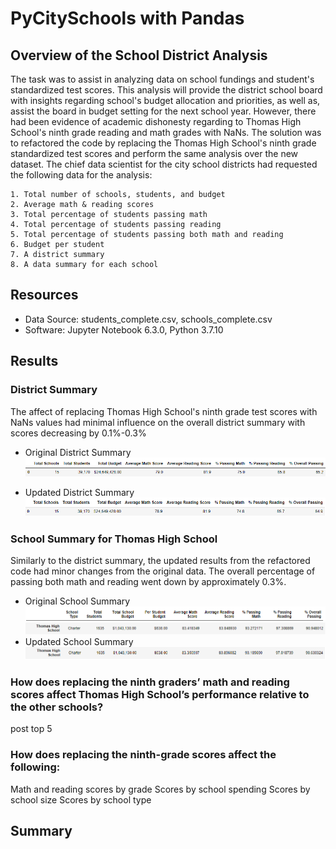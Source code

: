 # PyCitySchools with Pandas

## Overview of the School District Analysis
The task was to assist in analyzing data on school fundings and student's standardized test scores.  This analysis will provide the district school board with insights regarding school's budget allocation and priorities, as well as, assist the board in budget setting for the next school year. However, there had been evidence of academic dishonesty regarding to Thomas High School's ninth grade reading and math grades with NaNs. The solution was to refactored the code by replacing the Thomas High School's ninth grade standardized test scores and perform the same analysis over the new dataset. The chief data scientist for the city school districts had requested the following data for the analysis:

	1. Total number of schools, students, and budget
	2. Average math & reading scores
	3. Total percentage of students passing math
	4. Total percentage of students passing reading
	5. Total percentage of students passing both math and reading
	6. Budget per student
	7. A district summary
	8. A data summary for each school

## Resources
- Data Source: students_complete.csv, schools_complete.csv
- Software: Jupyter Notebook 6.3.0, Python 3.7.10

## Results
### District Summary
The affect of replacing Thomas High School's ninth grade test scores with NaNs values had minimal influence on the overall district summary with scores decreasing by 0.1%-0.3%

* Original District Summary
![district_summary](https://github.com/junepwk/school-district-analysis/blob/main/Resources/original_data/district_summary.png)

* Updated District Summary
![new_district_summary](https://github.com/junepwk/school-district-analysis/blob/main/Resources/new_data/new_district_summary.png)

### School Summary for Thomas High School
Similarly to the district summary, the updated results from the refactored code had minor changes from the original data.  The overall percentage of passing both math and reading went down by approximately 0.3%.

* Original School Summary
![labels](https://github.com/junepwk/school-district-analysis/blob/main/Resources/original_data/labels.png)
![ths_school_summary](https://github.com/junepwk/school-district-analysis/blob/main/Resources/original_data/ths_school_summary.png)
* Updated School Summary
![new_ths_school_summary](https://github.com/junepwk/school-district-analysis/blob/main/Resources/new_data/new_ths_school_summary.png)

### How does replacing the ninth graders’ math and reading scores affect Thomas High School’s performance relative to the other schools?
post top 5

### How does replacing the ninth-grade scores affect the following:
Math and reading scores by grade
Scores by school spending
Scores by school size
Scores by school type

## Summary

